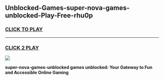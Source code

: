 
## Unblocked-Games-super-nova-games-unblocked-Play-Free-rhu0p
<h3>
<a href="https://premium76.site?title=super-nova-games-unblocked&ref=09A">CLICK TO PLAY</a></h3>
<hr>

<h3>
<a href="https://premium76.site?title=super-nova-games-unblocked&ref=09A">CLICK 2 PLAY</a>
  
</h3>

<a href="https://premium76.site?title=super-nova-games-unblocked&ref=09A"><img src="https://clearcache.store/games.png"></a>


**super-nova-games-unblocked games unblocked: Your Gateway to Fun and Accessible Online Gaming**
